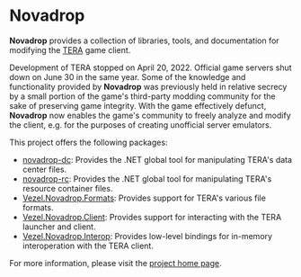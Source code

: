 # Novadrop

**Novadrop** provides a collection of libraries, tools, and documentation for
modifying the [TERA](https://en.wikipedia.org/wiki/TERA_(video_game)) game
client.

Development of TERA stopped on April 20, 2022. Official game servers shut down
on June 30 in the same year. Some of the knowledge and functionality provided by
**Novadrop** was previously held in relative secrecy by a small portion of the
game's third-party modding community for the sake of preserving game integrity.
With the game effectively defunct, **Novadrop** now enables the game's community
to freely analyze and modify the client, e.g. for the purposes of creating
unofficial server emulators.

This project offers the following packages:

* [novadrop-dc](https://www.nuget.org/packages/novadrop-dc): Provides the .NET
  global tool for manipulating TERA's data center files.
* [novadrop-rc](https://www.nuget.org/packages/novadrop-rc): Provides the .NET
  global tool for manipulating TERA's resource container files.
* [Vezel.Novadrop.Formats](https://www.nuget.org/packages/Vezel.Novadrop.Data):
  Provides support for TERA's various file formats.
* [Vezel.Novadrop.Client](https://www.nuget.org/packages/Vezel.Novadrop.Client):
  Provides support for interacting with the TERA launcher and client.
* [Vezel.Novadrop.Interop](https://www.nuget.org/packages/Vezel.Novadrop.Interop):
  Provides low-level bindings for in-memory interoperation with the TERA client.

For more information, please visit the
[project home page](https://docs.vezel.dev/novadrop).
